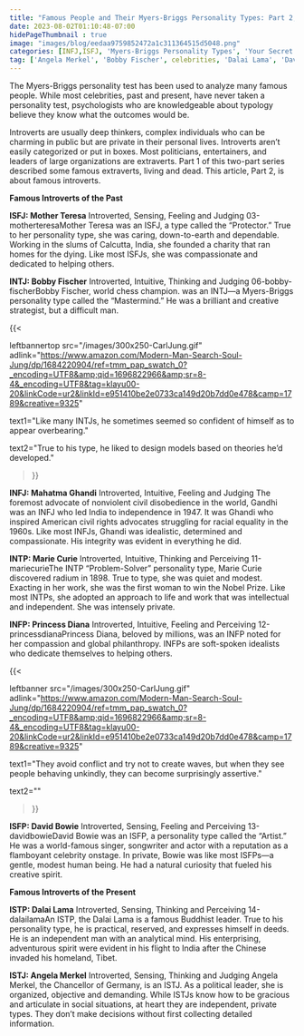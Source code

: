 ```yaml
---
title: "Famous People and Their Myers-Briggs Personality Types: Part 2, the Introverts"
date: 2023-08-02T01:10:48-07:00
hidePageThumbnail : true 
image: "images/blog/eedaa9759852472a1c311364515d5048.png"
categories: [INFJ,ISFJ, 'Myers-Briggs Personality Types', 'Your Secret Self']
tag: ['Angela Merkel', 'Bobby Fischer', celebrities, 'Dalai Lama', 'David Bowie', extraversion, extravert, famous, Ghandi, INFJ, INFP, intj, INTP, introversion, introvert, ISFJ, ISFP, ISTJ, ISTP, Marie Curie, MBTI, Merkel, 'Mother Teresa', Myers-Briggs, personality, 'personality type', 'Princess Diana']
---
```


The Myers-Briggs personality test has been used to analyze many famous people. While most celebrities, past and present, have never taken a personality test, psychologists who are knowledgeable about typology believe they know what the outcomes would be.

Introverts are usually deep thinkers, complex individuals who can be charming in public but are private in their personal lives. Introverts aren’t easily categorized or put in boxes. Most politicians, entertainers, and leaders of large organizations are extraverts. Part 1 of this two-part series described some famous extraverts, living and dead. This article, Part 2, is about famous introverts.

**Famous Introverts of the Past**

**ISFJ: Mother Teresa**
Introverted, Sensing, Feeling and Judging
03-motherteresaMother Teresa was an ISFJ, a type called the “Protector.” True to her personality type, she was caring, down-to-earth and dependable. Working in the slums of Calcutta, India, she founded a charity that ran homes for the dying. Like most ISFJs, she was compassionate and dedicated to helping others.

**INTJ: Bobby Fischer**
Introverted, Intuitive, Thinking and Judging
06-bobby-fischerBobby Fischer, world chess champion. was an INTJ—a Myers-Briggs personality type called the “Mastermind.” He was a brilliant and creative strategist, but a difficult man.  

{{< 

leftbannertop src="/images/300x250-CarlJung.gif" adlink="https://www.amazon.com/Modern-Man-Search-Soul-Jung/dp/1684220904/ref=tmm_pap_swatch_0?_encoding=UTF8&amp;qid=1696822966&amp;sr=8-4&_encoding=UTF8&tag=klayu00-20&linkCode=ur2&linkId=e951410be2e0733ca149d20b7dd0e478&camp=1789&creative=9325"  

text1="Like many INTJs, he sometimes seemed so confident of himself as to appear overbearing." 

text2="True to his type, he liked to design models based on theories he’d developed."

>}}

**INFJ: Mahatma Ghandi**
Introverted, Intuitive, Feeling and Judging
The foremost advocate of nonviolent civil disobedience in the world, Gandhi was an INFJ who led India to independence in 1947. It was Ghandi who inspired American civil rights advocates struggling for racial equality in the 1960s. Like most INFJs, Ghandi was idealistic, determined and compassionate. His integrity was evident in everything he did.

**INTP: Marie Curie**
Introverted, Intuitive, Thinking and Perceiving
11-mariecurieThe INTP “Problem-Solver” personality type, Marie Curie discovered radium in 1898. True to type, she was quiet and modest. Exacting in her work, she was the first woman to win the Nobel Prize. Like most INTPs, she adopted an approach to life and work that was intellectual and independent. She was intensely private.

**INFP: Princess Diana**
Introverted, Intuitive, Feeling and Perceiving
12-princessdianaPrincess Diana, beloved by millions, was an INFP noted for her compassion and global philanthropy. INFPs are soft-spoken idealists who dedicate themselves to helping others. 

{{< 

leftbanner src="/images/300x250-CarlJung.gif" adlink="https://www.amazon.com/Modern-Man-Search-Soul-Jung/dp/1684220904/ref=tmm_pap_swatch_0?_encoding=UTF8&amp;qid=1696822966&amp;sr=8-4&_encoding=UTF8&tag=klayu00-20&linkCode=ur2&linkId=e951410be2e0733ca149d20b7dd0e478&camp=1789&creative=9325"  

text1="They avoid conflict and try not to create waves, but when they see people behaving unkindly, they can become surprisingly assertive." 

text2=""

>}}

**ISFP: David Bowie**
Introverted, Sensing, Feeling and Perceiving
13-davidbowieDavid Bowie was an ISFP, a personality type called the “Artist.” He was a world-famous singer, songwriter and actor with a reputation as a flamboyant celebrity onstage. In private, Bowie was like most ISFPs—a gentle, modest human being. He had a natural curiosity that fueled his creative spirit.

**Famous Introverts of the Present**

**ISTP: Dalai Lama**
Introverted, Sensing, Thinking and Perceiving
14-dalailamaAn ISTP, the Dalai Lama is a famous Buddhist leader. True to his personality type, he is practical, reserved, and expresses himself in deeds. He is an independent man with an analytical mind. His enterprising, adventurous spirit were evident in his flight to India after the Chinese invaded his homeland, Tibet.

**ISTJ: Angela Merkel**
Introverted, Sensing, Thinking and Judging
Angela Merkel, the Chancellor of Germany, is an ISTJ. As a political leader, she is organized, objective and demanding. While ISTJs know how to be gracious and articulate in social situations, at heart they are independent, private types. They don’t make decisions without first collecting detailed information.
